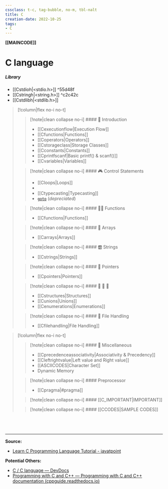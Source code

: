 ```yaml
---
cssclass: t-c, tag-bubble, no-m, tbl-nalt
title: C
creation-date: 2022-10-25
tags:
- C
---
```

**[[MAINCODE]]**

# C language
##### Library
- [[Cstdioh|<stdio.h>]] ^55d48f
- [[Cstringh|<string.h>]] ^c2c42c
- [[Cstdlibh|<stdlib.h>]]

>[!column|flex no-i no-t]
>>[!note|clean collapse no-i] #### 📙 Introduction
>>- [[Cexecutionflow|Execution Flow]]
>>- [[Cfunctions|Functions]]
>>- [[Coperators|Operators]]
>>- [[Cstorageclass|Storage Classes]]
>>- [[Cconstants|Constants]]
>>- [[Cprintfscanf|Basic printf() & scanf()]]
>>- [[Cvariables|Variables]]
>
>>[!note|clean collapse no-i] #### 🎮 Control Statements
>>- [[Cloops|Loops]]
>>- 
>>- [[Ctypecasting|Typecasting]]
>>- [`goto`](Cgoto) (*depreciated*)
>
>>[!note|clean collapse no-i] #### 👷‍♂️ Functions
>>- [[Cfunctions|Functions]]
>
>>[!note|clean collapse no-i] #### 🔢 Arrays
>>- [[Carrays|Arrays]]
>
>>[!note|clean collapse no-i] #### 🆎 Strings
>>- [[Cstrings|Strings]]
>
>>[!note|clean collapse no-i] #### 🎯 Pointers
>>- [[Cpointers|Pointers]]
>
>>[!note|clean collapse no-i] #### 🏨 🏦 🏡
>>- [[Cstructures|Structures]]
>>- [[Cunions|Unions]]
>>- [[Cenumerations|Enumerations]]
>
>>[!note|clean collapse no-i] #### 📂 File Handling
>>- [[Cfilehandling|File Handling]]

>[!column|flex no-i no-t]
>>[!note|clean collapse no-i] #### 🌌 Miscellaneous
>>- [[Cprecedenceassociativity|Associativity & Precedency]]
>>- [[Cleftrightvalue|Left value and Right value]]
>>- [[ASCIICODES|Character Set]]
>>- Dynamic Memory
>
>>[!note|clean collapse no-i] #### Preprocessor
>>- [[Cpragma|#pragma]]
>
>>[!note|clean collapse no-i] #### [[C_IMPORTANT|IMPORTANT]]
>
>>[!note|clean collapse no-i] #### [[CCODES|SAMPLE CODES]]
# 

<br>

---
**Source:**
- [Learn C Programming Language Tutorial - javatpoint](https://www.javatpoint.com/c-programming-language-tutorial)

**Potential Others:**
- [C / C language — DevDocs](https://devdocs.io/c/language)
- [Programming with C and C++ — Programming with C and C++ documentation (cppguide.readthedocs.io)](https://cppguide.readthedocs.io/en/latest/index.html)